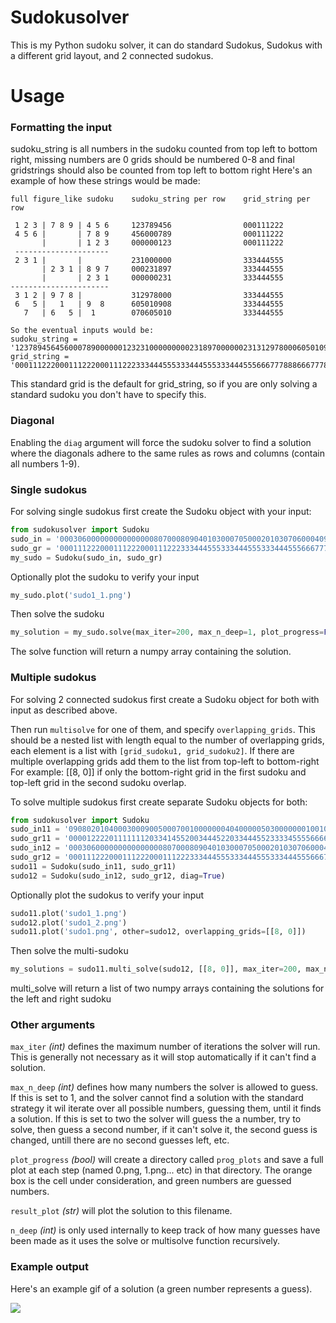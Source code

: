 # Sudokusolver

This is my Python sudoku solver, it can do standard Sudokus, Sudokus with a different grid layout, and 2 connected sudokus.

# Usage

### Formatting the input

sudoku_string is all numbers in the sudoku counted from top left to bottom right, missing numbers are 0
grids should be numbered 0-8 and final gridstrings should also be counted from top left to bottom right
Here's an example of how these strings would be made:
```
full figure_like sudoku    sudoku_string per row    grid_string per row

 1 2 3 | 7 8 9 | 4 5 6     123789456                000111222
 4 5 6 |       | 7 8 9     456000789                000111222
       |       | 1 2 3     000000123                000111222
 ---------------------
 2 3 1 |       |           231000000                333444555  
       | 2 3 1 | 8 9 7     000231897                333444555
       |       | 2 3 1     000000231                333444555
----------------------
 3 1 2 | 9 7 8 |           312978000                333444555
 6   5 |   1   | 9  8      605010908                333444555
   7   | 6   5 |  1        070605010                333444555

So the eventual inputs would be:
sudoku_string = '123789456456000789000000123231000000000231897000000231312978000605010908070605010'
grid_string = '000111222000111222000111222333444555333444555333444555666777888666777888666777888'
```
This standard grid is the default for grid_string, so if you are only solving a standard sudoku you don't have to specify this.

### Diagonal

Enabling the `diag` argument will force the sudoku solver to find a solution where the diagonals adhere to the same rules as rows and columns (contain all numbers 1-9).

### Single sudokus

For solving single sudokus first create the Sudoku object with your input:
```python
from sudokusolver import Sudoku
sudo_in = '000306000000000000000807000809040103000705000201030706000409000000000000000503000'
sudo_gr = '000111222000111222000111222333444555333444555333444555666777888666777888666777888'
my_sudo = Sudoku(sudo_in, sudo_gr)
```
Optionally plot the sudoku to verify your input
```python
my_sudo.plot('sudo1_1.png')
```
Then solve the sudoku
```python
my_solution = my_sudo.solve(max_iter=200, max_n_deep=1, plot_progress=False, result_plot='my_sudoku_solution')
```
The solve function will return a numpy array containing the solution.

### Multiple sudokus

For solving 2 connected sudokus first create a Sudoku object for both with input as described above.

Then run `multisolve` for one of them, and specify `overlapping_grids`. This should be a nested list with length equal to the number of overlapping grids, each element is a list with `[grid_sudoku1, grid_sudoku2]`. 
If there are multiple overlapping grids add them to the list from top-left to bottom-right
For example: [[8, 0]] if only the bottom-right grid in the first sudoku and top-left grid in the second sudoku overlap.

To solve multiple sudokus first create separate Sudoku objects for both:
```python
from sudokusolver import Sudoku
sudo_in11 = '090802010400030009005000700100000004040000050300000001001000000500070000060704000'
sudo_gr11 = '000012222011111112033414552003444522033444552333345555666666888777766888777776888'
sudo_in12 = '000306000000000000000807000809040103000705000201030706000409000000000000000503000'
sudo_gr12 = '000111222000111222000111222333444555333444555333444555666777888666777888666777888'
sudo11 = Sudoku(sudo_in11, sudo_gr11)
sudo12 = Sudoku(sudo_in12, sudo_gr12, diag=True)
```
Optionally plot the sudokus to verify your input
```python
sudo11.plot('sudo1_1.png')
sudo12.plot('sudo1_2.png')
sudo11.plot('sudo1.png', other=sudo12, overlapping_grids=[[8, 0]])
```
Then solve the multi-sudoku
```python
my_solutions = sudo11.multi_solve(sudo12, [[8, 0]], max_iter=200, max_n_deep=1, plot_progress=False, result_plot='solution1.png')
```
multi_solve will return a list of two numpy arrays containing the solutions for the left and right sudoku

### Other arguments
`max_iter` _(int)_ defines the maximum number of iterations the solver will run. This is generally not necessary as it will stop automatically if it can't find a solution.

`max_n_deep` _(int)_ defines how many numbers the solver is allowed to guess. If this is set to 1, and the solver cannot find a solution with the standard strategy it wil iterate over all possible numbers, guessing them, until it finds a solution.
If this is set to two the solver will guess the a number, try to solve, then guess a second number, if it can't solve it, the second guess is changed, untill there are no second guesses left, etc.

`plot_progress` _(bool)_  will create a directory called `prog_plots` and save a full plot at each step (named 0.png, 1.png... etc) in that directory. The orange box is the cell under consideration, and green numbers are guessed numbers.

`result_plot` _(str)_ will plot the solution to this filename.

`n_deep` _(int)_ is only used internally to keep track of how many guesses have been made as it uses the solve or multisolve function recursively.

### Example output
Here's an example gif of a solution (a green number represents a guess). <br/> 

![](out.gif)
